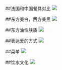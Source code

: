##法国和中国餐具对比
![](./_image/2020-06-02-13-26-18.jpg)

##东方美白，西方美黑
![](./_image/2020-06-02-13-27-13.jpg)

##东方油性肤质
![](./_image/2020-06-02-13-28-08.jpg)

##表达爱的方式
![](./_image/2020-06-02-13-28-49.jpg)

##菜单
![](./_image/2020-06-02-13-29-07.jpg)

##饮水文化
![](./_image/2020-06-02-13-29-51.jpg)